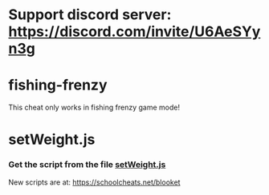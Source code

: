 # Support discord server: https://discord.com/invite/U6AeSYyn3g

# fishing-frenzy

This cheat only works in fishing frenzy game mode!

# setWeight.js

### Get the script from the file [setWeight.js](https://raw.githubusercontent.com/glixzzy/blooket-hack/main/fishing-frenzy/setWeight.js)

New scripts are at:
https://schoolcheats.net/blooket
